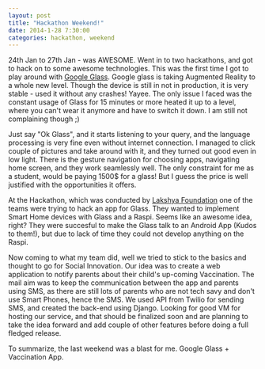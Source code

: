 ```yaml
---
layout: post
title: "Hackathon Weekend!"
date: 2014-1-28 7:30:00
categories: hackathon, weekend
---
```


24th Jan to 27th Jan - was AWESOME. Went in to two hackathons, and got to hack on to some awesome technologies. This was the first time I got to play around with [Google Glass][glass]. Google glass is taking Augmented Reality to a whole new level. Though the device is still in not in production, it is very stable - used it without any crashes! Yayee. The only issue I faced was the constant usage of Glass for 15 minutes or more heated it up to a level, where you can't wear it anymore and have to switch it down. I am still not complaining though ;)

Just say "Ok Glass", and it starts listening to your query, and the language processing is very fine even without internet connection. I managed to click couple of pictures and take around with it, and they turned out good even in low light. There is the gesture navigation for choosing apps, navigating home screen, and they work seamlessly well. The only constraint for me as a student, would be paying 1500$ for a glass! But I guess the price is well justified with the opportunities it offers.

At the Hackathon, which was conducted by [Lakshya Foundation][lakshya] one of the teams were trying to hack an app for Glass. They wanted to implement Smart Home devices with Glass and a Raspi. Seems like an awesome idea, right? They were succesful to make the Glass talk to an Android App (Kudos to them!), but due to lack of time they could not develop anything on the Raspi.

Now coming to what my team did, well we tried to stick to the basics and thought to go for Social Innovation. Our idea was to create a web application to notify parents about their child's up-coming Vaccination. The mail aim was to keep the communication between the app and parents using SMS, as there are still lots of parents who are not tech savy and don't use Smart Phones, hence the SMS. We used API from Twilio for sending SMS, and created the back-end using Django. Looking for good VM for hosting our service, and that should be finalized soon and are planning to take the idea forward and add couple of other features before doing a full fledged release.

To summarize, the last weekend was a blast for me. Google Glass + Vaccination App.

[glass]:	http://www.google.com/glass/start/
[lakshya]:	http://thelakshyafoundation.org